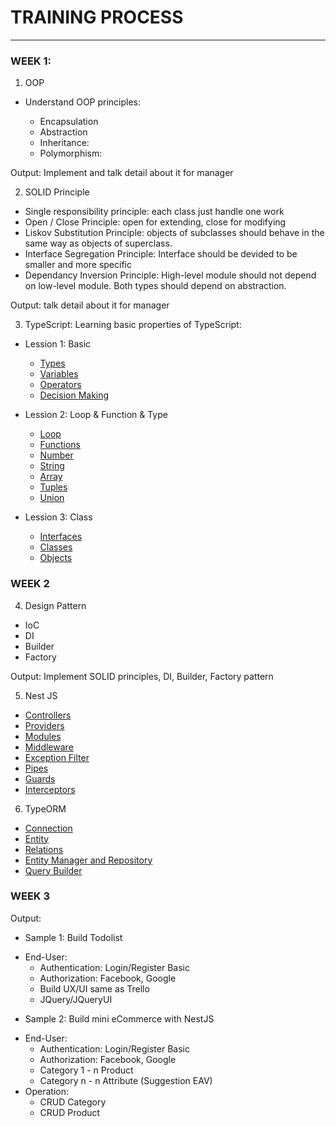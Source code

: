 # TRAINING PROCESS

---

### WEEK 1:
1. OOP

- Understand OOP principles: 

  + Encapsulation
  + Abstraction
  + Inheritance:
  + Polymorphism:

Output: Implement and talk detail about it for manager

2. SOLID Principle

- Single responsibility principle: each class just handle one work
- Open / Close Principle: open for extending, close for modifying
- Liskov Substitution Principle: objects of subclasses should behave in the same way as objects of superclass.
- Interface Segregation Principle: Interface should be devided to be smaller and more specific
- Dependancy Inversion Principle: High-level module should not depend on low-level module. Both types should depend on abstraction.

Output: talk detail about it for manager

3. TypeScript: Learning basic properties of TypeScript:

- Lession 1: Basic
  + [Types](https://www.tutorialspoint.com/typescript/typescript_types.htm)
  + [Variables](https://www.tutorialspoint.com/typescript/typescript_variables.htm)
  + [Operators](https://www.tutorialspoint.com/typescript/typescript_operators.htm)
  + [Decision Making](https://www.tutorialspoint.com/typescript/typescript_decision_making.htm)

- Lession 2: Loop & Function & Type
  + [Loop](https://www.tutorialspoint.com/typescript/typescript_loops.htm)
  + [Functions](https://www.tutorialspoint.com/typescript/typescript_functions.htm)
  + [Number](https://www.tutorialspoint.com/typescript/typescript_numbers.htm)
  + [String](https://www.tutorialspoint.com/typescript/typescript_strings.htm)
  + [Array](https://www.tutorialspoint.com/typescript/typescript_arrays.htm)
  + [Tuples](https://www.tutorialspoint.com/typescript/typescript_tuples.htm)
  + [Union](https://www.tutorialspoint.com/typescript/typescript_union.htm)

- Lession 3: Class
  + [Interfaces](https://www.tutorialspoint.com/typescript/typescript_interfaces.htm)
  + [Classes](https://www.tutorialspoint.com/typescript/typescript_classes.htm)
  + [Objects](https://www.tutorialspoint.com/typescript/typescript_objects.htm)

### WEEK 2

4. Design Pattern

- IoC
- DI
- Builder
- Factory

Output: Implement SOLID principles, DI, Builder, Factory pattern

5. Nest JS

- [Controllers](https://docs.nestjs.com/controllers)
- [Providers](https://docs.nestjs.com/providers)
- [Modules](https://docs.nestjs.com/modules)
- [Middleware](https://docs.nestjs.com/middleware)
- [Exception Filter](https://docs.nestjs.com/exception-filters)
- [Pipes](https://docs.nestjs.com/pipes)
- [Guards](https://docs.nestjs.com/guards)
- [Interceptors](https://docs.nestjs.com/interceptors)

6. TypeORM
- [Connection](https://typeorm.io/#/connection)
- [Entity](https://typeorm.io/#/relations)
- [Relations](https://typeorm.io/#/relations)
- [Entity Manager and Repository](https://typeorm.io/#/working-with-entity-manager)
- [Query Builder](https://typeorm.io/#/select-query-builder)


### WEEK 3
Output:
* Sample 1: Build Todolist
- End-User:
  + Authentication: Login/Register Basic
  + Authorization: Facebook, Google
  + Build UX/UI same as Trello
  + JQuery/JQueryUI

* Sample 2: Build mini eCommerce with NestJS
- End-User:
  + Authentication: Login/Register Basic
  + Authorization: Facebook, Google
  + Category 1 - n Product
  + Category n - n Attribute (Suggestion EAV)
- Operation:
  + CRUD Category
  + CRUD Product






